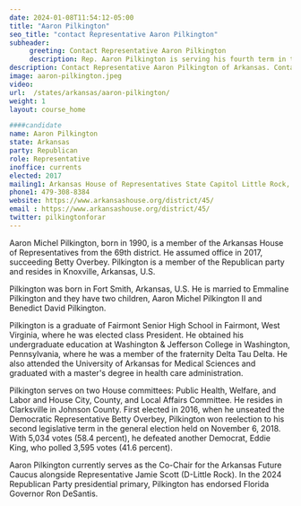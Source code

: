 ```yaml
---
date: 2024-01-08T11:54:12-05:00
title: "Aaron Pilkington"
seo_title: "contact Representative Aaron Pilkington"
subheader:
     greeting: Contact Representative Aaron Pilkington
     description: Rep. Aaron Pilkington is serving his fourth term in the Arkansas House.  He represents District 45 which includes portions of Johnson and Pope counties. For the 94th General Assembly, Rep. Pilkington serves on the House Public Health, Welfare, and Labor Committee and the House Aging,
description: Contact Representative Aaron Pilkington of Arkansas. Contact information for Aaron Pilkington includes email address, phone number, and mailing address.
image: aaron-pilkington.jpeg
video:
url:  /states/arkansas/aaron-pilkington/
weight: 1
layout: course_home

####candidate
name: Aaron Pilkington
state: Arkansas
party: Republican
role: Representative
inoffice: currents
elected: 2017
mailing1: Arkansas House of Representatives State Capitol Little Rock, AR 72201
phone1: 479-308-8384
website: https://www.arkansashouse.org/district/45/
email : https://www.arkansashouse.org/district/45/
twitter: pilkingtonforar
---
```


Aaron Michel Pilkington, born in 1990, is a member of the Arkansas House of Representatives from the 69th district. He assumed office in 2017, succeeding Betty Overbey. Pilkington is a member of the Republican party and resides in Knoxville, Arkansas, U.S.

Pilkington was born in Fort Smith, Arkansas, U.S. He is married to Emmaline Pilkington and they have two children, Aaron Michel Pilkington II and Benedict David Pilkington.

Pilkington is a graduate of Fairmont Senior High School in Fairmont, West Virginia, where he was elected class President. He obtained his undergraduate education at Washington & Jefferson College in Washington, Pennsylvania, where he was a member of the fraternity Delta Tau Delta. He also attended the University of Arkansas for Medical Sciences and graduated with a master's degree in health care administration.

Pilkington serves on two House committees: Public Health, Welfare, and Labor and House City, County, and Local Affairs Committee. He resides in Clarksville in Johnson County. First elected in 2016, when he unseated the Democratic Representative Betty Overbey, Pilkington won reelection to his second legislative term in the general election held on November 6, 2018. With 5,034 votes (58.4 percent), he defeated another Democrat, Eddie King, who polled 3,595 votes (41.6 percent).

Aaron Pilkington currently serves as the Co-Chair for the Arkansas Future Caucus alongside Representative Jamie Scott (D-Little Rock). In the 2024 Republican Party presidential primary, Pilkington has endorsed Florida Governor Ron DeSantis.
